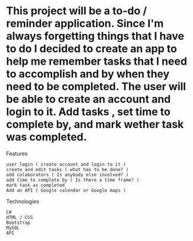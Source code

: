 # This project will be a to-do / reminder application. Since I'm always forgetting things that I have to do I decided to create an app to help me remember tasks that I need to accomplish and by when they need to be completed. The user will be able to create an account and login to it. Add tasks , set time to complete by, and mark wether task was completed.
Features

    user login ( create account and login to it )
    create and edit tasks ( what has to be done? )
    add colaborators ( Is anybody else involved? )
    add time to complete by ( Is there a time frame? )
    mark task as completed
    Add an API ( Google calendar or Google maps )

Technologies

    C#
    HTML / CSS
    Bootstrap
    MySQL
    API
